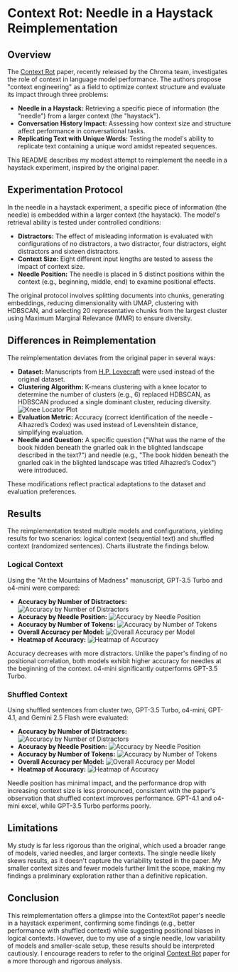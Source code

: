 # Context Rot: Needle in a Haystack Reimplementation

## Overview
The [Context Rot](https://research.trychroma.com/context-rot) paper, recently released by the Chroma team, investigates the role of context in language model performance. The authors propose "context engineering" as a field to optimize context structure and evaluate its impact through three problems:

- **Needle in a Haystack:** Retrieving a specific piece of information (the "needle") from a larger context (the "haystack").
- **Conversation History Impact:** Assessing how context size and structure affect performance in conversational tasks.
- **Replicating Text with Unique Words:** Testing the model's ability to replicate text containing a unique word amidst repeated sequences.

This README describes my modest attempt to reimplement the needle in a haystack experiment, inspired by the original paper. 

## Experimentation Protocol
In the needle in a haystack experiment, a specific piece of information (the needle) is embedded within a larger context (the haystack). The model's retrieval ability is tested under controlled conditions:

- **Distractors:** The effect of misleading information is evaluated with configurations of no distractors, a two distractor, four distractors, eight distractors and sixteen distractors.
- **Context Size:** Eight different input lengths are tested to assess the impact of context size.
- **Needle Position:** The needle is placed in 5 distinct positions within the context (e.g., beginning, middle, end) to examine positional effects.

The original protocol involves splitting documents into chunks, generating embeddings, reducing dimensionality with UMAP, clustering with HDBSCAN, and selecting 20 representative chunks from the largest cluster using Maximum Marginal Relevance (MMR) to ensure diversity.

## Differences in Reimplementation
The reimplementation deviates from the original paper in several ways:

- **Dataset:** Manuscripts from [H.P. Lovecraft](https://www.hplovecraft.com/writings/fiction/) were used instead of the original dataset.
- **Clustering Algorithm:** K-means clustering with a knee locator to determine the number of clusters (e.g., 6) replaced HDBSCAN, as HDBSCAN produced a single dominant cluster, reducing diversity.
![Knee Locator Plot](reports/knee_plot.png)
- **Evaluation Metric:** Accuracy (correct identification of the needle - Alhazred’s Codex) was used instead of Levenshtein distance, simplifying evaluation.
- **Needle and Question:** A specific question ("What was the name of the book hidden beneath the gnarled oak in the blighted landscape described in the text?") and needle (e.g., "The book hidden beneath the gnarled oak in the blighted landscape was titled Alhazred’s Codex") were introduced.

These modifications reflect practical adaptations to the dataset and evaluation preferences.

## Results
The reimplementation tested multiple models and configurations, yielding results for two scenarios: logical context (sequential text) and shuffled context (randomized sentences). Charts illustrate the findings below.

### Logical Context
Using the "At the Mountains of Madness" manuscript, GPT-3.5 Turbo and o4-mini were compared:

- **Accuracy by Number of Distractors:**
  ![Accuracy by Number of Distractors](reports/performance%20(COS)/accuracy_by_distractors.png)
- **Accuracy by Needle Position:**
  ![Accuracy by Needle Position](reports/performance%20(COS)/accuracy_by_position.png)
- **Accuracy by Number of Tokens:**
  ![Accuracy by Number of Tokens](reports/performance%20(COS)/accuracy_by_tokens.png)
- **Overall Accuracy per Model:**
  ![Overall Accuracy per Model](reports/performance%20(COS)/accuracy_per_model.png)
- **Heatmap of Accuracy:**
  ![Heatmap of Accuracy](reports/performance%20(COS)/heatmap_all_models.png)

Accuracy decreases with more distractors. Unlike the paper's finding of no positional correlation, both models exhibit higher accuracy for needles at the beginning of the context. o4-mini significantly outperforms GPT-3.5 Turbo.

### Shuffled Context
Using shuffled sentences from cluster two, GPT-3.5 Turbo, o4-mini, GPT-4.1, and Gemini 2.5 Flash were evaluated:

- **Accuracy by Number of Distractors:**
  ![Accuracy by Number of Distractors](reports/performance%20(shuffled)/accuracy_by_distractors.png)
- **Accuracy by Needle Position:**
  ![Accuracy by Needle Position](reports/performance%20(shuffled)/accuracy_by_position.png)
- **Accuracy by Number of Tokens:**
  ![Accuracy by Number of Tokens](reports/performance%20(shuffled)/accuracy_by_tokens.png)
- **Overall Accuracy per Model:**
  ![Overall Accuracy per Model](reports/performance%20(shuffled)/accuracy_per_model.png)
- **Heatmap of Accuracy:**
  ![Heatmap of Accuracy](reports/performance%20(shuffled)/heatmap_all_models.png)

Needle position has minimal impact, and the performance drop with increasing context size is less pronounced, consistent with the paper's observation that shuffled context improves performance. GPT-4.1 and o4-mini excel, while GPT-3.5 Turbo performs poorly.

## Limitations

My study is far less rigorous than the original, which used a broader range of models, varied needles, and larger contexts. The single needle likely skews results, as it doesn't capture the variability tested in the paper. My smaller context sizes and fewer models further limit the scope, making my findings a preliminary exploration rather than a definitive replication.

## Conclusion

This reimplementation offers a glimpse into the ContextRot paper's needle in a haystack experiment, confirming some findings (e.g., better performance with shuffled context) while suggesting positional biases in logical contexts. However, due to my use of a single needle, low variability of models and smaller-scale setup, these results should be interpreted cautiously. I encourage readers to refer to the original [Context Rot](https://research.trychroma.com/context-rot) paper for a more thorough and rigorous analysis.